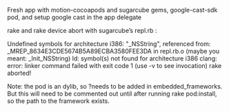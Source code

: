 Fresh app with motion-cocoapods and sugarcube gems, google-cast-sdk pod, and setup google cast in the app delegate

rake and rake device abort with sugarcube’s repl.rb :

Undefined symbols for architecture i386:
  "_NSString", referenced from:
      _MREP_8634E3CDE5674B5A89ECBA3580FEE3DA in repl.rb.o
     (maybe you meant: _Init_NSString)
ld: symbol(s) not found for architecture i386
clang: error: linker command failed with exit code 1 (use -v to see invocation)
rake aborted!


Note: the pod is an dylib, so ?needs to be added in embedded_frameworks.
But this will need to be commented out until after running rake pod:install, so the path to the framework exists.
